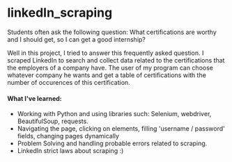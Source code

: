 # linkedIn_scraping

Students often ask the following question:
What certifications are worthy and I should get, so I can get a good internship?

Well in this project, I tried to answer this frequently asked question.
I scraped LinkedIn to search and collect data related to the certifications that the employers of a company have.
The user of my program can choose whatever company he wants and get a table of certifications with the number of occurences of this certification.


#### What I've learned:
  - Working with Python and using libraries such: Selenium, webdriver, BeautifulSoup, requests.
  - Navigating the page, clicking on elements, filling 'username / password' fields, changing pages dynamically
  - Problem Solving and handling probable errors related to scraping.
  - LinkedIn strict laws about scraping :)
